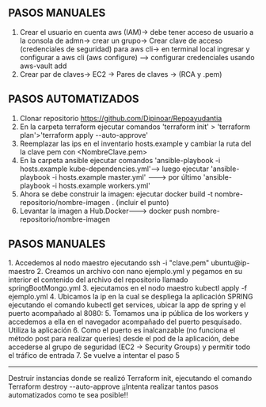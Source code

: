 <h2>PASOS MANUALES</h2>

1. Crear el usuario en cuenta aws (IAM)-> debe tener acceso de usuario a la consola de admn-> crear un grupo-> Crear clave de acceso (credenciales de seguridad) para aws cli-> en terminal local ingresar y configurar a aws cli (aws configure) --> configurar credenciales usando aws-vault add <NombreDeUsuarioIAM>
2. Crear par de claves-> EC2 -> Pares de claves	-> (RCA y .pem) 


 <h2>PASOS AUTOMATIZADOS</h2>

1. Clonar repositorio https://github.com/Dipinoar/Repoayudantia
2. En la carpeta terraform ejecutar comandos 'terraform init' > 'terraform plan'>'terraform apply --auto-approve'
3. Reemplazar las ips en el inventario hosts.example y cambiar la ruta del la clave pem con <NombreClave.pem>
4. En la carpeta ansible ejecutar comandos 'ansible-playbook -i hosts.example kube-dependencies.yml'--> luego ejecutar 'ansible-playbook -i hosts.example master.yml' ---> por último 'ansible-playbook -i hosts.example workers.yml'
5. Ahora se debe construir la imagen: ejecutar docker build -t nombre-repositorio/nombre-imagen .  (incluir el punto)
6. Levantar la imagen a Hub.Docker---> docker push nombre-repositorio/nombre-imagen


 <h2>PASOS MANUALES</h2>
1. Accedemos al nodo maestro ejecutando ssh -i "clave.pem" ubuntu@ip-maestro
2. Creamos un archivo con nano ejemplo.yml y pegamos en su interior el contenido del archivo del repositorio llamado springBootMongo.yml
3. ejecutamos en el nodo maestro kubectl apply -f ejemplo.yml
4. Ubicamos la ip en la cual se despliega la aplicación SPRING ejecutando el comando kubectl get services, ubicar la app de spring y el puerto acompañado al 8080:<puerto>
5. Tomamos una ip pública de los workers y accedemos a ella en el navegador acompañado del puerto pesquisado. Utiliza la aplicación
6. Como el puerto es inalcanzable (no funciona el método post para realizar queries) desde el pod de la aplicación, debe accederse al grupo de seguridad (EC2 -> Security Groups) y permitir todo el tráfico de entrada
7. Se vuelve a intentar el paso 5


-------------
Destruir instancias donde se realizó Terraform init, ejecutando el comando Terraform destroy --auto-approve
¡¡Intenta realizar tantos pasos automatizados como te sea posible!!









